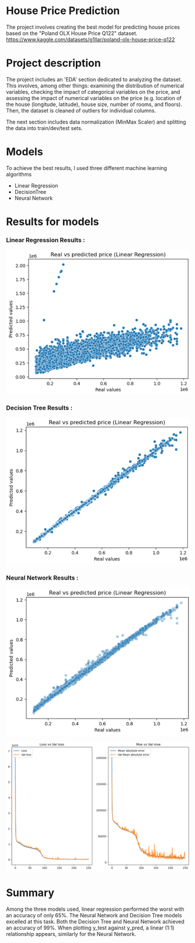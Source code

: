 

# House Price Prediction

The project involves creating the best model for predicting house prices based on the "Poland OLX House Price Q122" dataset. 
https://www.kaggle.com/datasets/g1llar/poland-olx-house-price-q122




# Project description
The project includes an 'EDA' section dedicated to analyzing the dataset. This involves, among other things: examining the distribution of numerical variables, checking the impact of categorical variables on the price, and assessing the impact of numerical variables on the price (e.g. location of the house (longitude, latitude), house size, number of rooms, and floors). Then, the dataset is cleaned of outliers for individual columns. 

The next section includes data normalization (MinMax Scaler) and splitting the data into train/dev/test sets.

# Models

To achieve the best results, I used three different machine learning algorithms 

- Linear Regression 
- DecisionTree
- Neural Network



# Results for models

### Linear Regression Results : 

![LinearRegressionResults](./readme/lin_ress.png)

### Decision Tree Results : 

![DecisionTreeResults](./readme/tree_res.png)

### Neural Network Results : 

![NNResults](./readme/nn_res.png)

![NNLossResults](./readme/nnlos_res.png)

# Summary

Among the three models used, linear regression performed the worst with an accuracy of only 65%. The Neural Network and Decision Tree models excelled at this task. Both the Decision Tree and Neural Network achieved an accuracy of 99%. When plotting y_test against y_pred, a linear (1:1) relationship appears, similarly for the Neural Network.